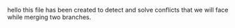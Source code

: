hello this file has been created to detect and solve conflicts that we will face while merging two branches.
